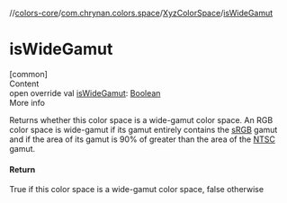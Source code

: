 //[colors-core](../../../index.md)/[com.chrynan.colors.space](../index.md)/[XyzColorSpace](index.md)/[isWideGamut](is-wide-gamut.md)



# isWideGamut  
[common]  
Content  
open override val [isWideGamut](is-wide-gamut.md): [Boolean](https://kotlinlang.org/api/latest/jvm/stdlib/kotlin/-boolean/index.html)  
More info  


Returns whether this color space is a wide-gamut color space. An RGB color space is wide-gamut if its gamut entirely contains the [sRGB](../-color-spaces/-s-r-g-b.md) gamut and if the area of its gamut is 90% of greater than the area of the [NTSC](../-color-spaces/-n-t-s-c_1953.md) gamut.



#### Return  


True if this color space is a wide-gamut color space, false otherwise

  




